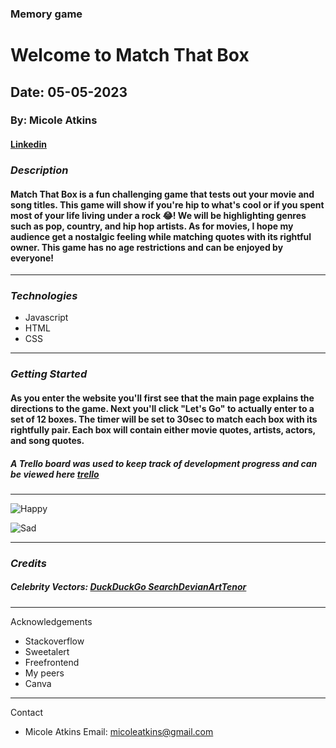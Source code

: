 ### Memory game

# Welcome to Match That Box

## Date: 05-05-2023

### By: Micole Atkins

#### [Linkedin](https://www.linkedin.com/in/micoleatkins/)

### **_Description_**

#### Match That Box is a fun challenging game that tests out your movie and song titles. This game will show if you're hip to what's cool or if you spent most of your life living under a rock :joy:! We will be highlighting genres such as pop, country, and hip hop artists. As for movies, I hope my audience get a nostalgic feeling while matching quotes with its rightful owner. This game has no age restrictions and can be enjoyed by everyone!

---

### **_Technologies_**

- Javascript
- HTML
- CSS

---

### **_Getting Started_**

#### As you enter the website you'll first see that the main page explains the directions to the game. Next you'll click "Let's Go" to actually enter to a set of 12 boxes. The timer will be set to 30sec to match each box with its rightfully pair. Each box will contain either movie quotes, artists, actors, and song quotes.

##### A Trello board was used to keep track of development progress and can be viewed here [trello](https://trello.com/b/gkcSvMbm/project-1-matching-game)

---

![Happy](https://external-content.duckduckgo.com/iu/?u=http%3A%2F%2Fmedia.giphy.com%2Fmedia%2F70TE5apiAcLPa%2Fgiphy.gif&f=1&nofb=1&ipt=0cf8c7f55a30cd0d5484b95967fa310dd46cce107b8a3ef1e057f1331e1e1364&ipo=images)

![Sad](https://media1.tenor.com/images/9f4ff8ab39d5622dfc9505f96828d698/tenor.gif?itemid=16285714)

---

### **_Credits_**

##### Celebrity Vectors: [DuckDuckGo Search](http://www.duckduckgo.com)[DevianArt](http://www.deviantart.com)[Tenor](http://www.tenor.com)

#####

---

Acknowledgements

- Stackoverflow
- Sweetalert
- Freefrontend
- My peers
- Canva

---

Contact

- Micole Atkins
  Email: micoleatkins@gmail.com
